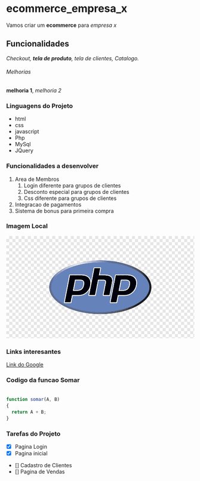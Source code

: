 # ecommerce_empresa_x

Vamos criar um **ecommerce** para *empresa x*

## Funcionalidades

_Checkout, **tela de produto**, tela de clientes, Catalogo._



###### Melhorias

__melhoria 1__, _melhoria 2_

### Linguagens do Projeto

* html
* css
* javascript
* Php
* MySql
* JQuery

### Funcionalidades a desenvolver

1. Area de Membros
    1. Login diferente para grupos de clientes
    2. Desconto especial para grupos de clientes
    3. Css diferente para grupos de clientes
2. Integracao de pagamentos
3. Sistema de bonus para primeira compra

### Imagem Local

![Logo Php](php.png)

### Links interesantes

[Link do Google](https://www.google.com)

### Codigo da funcao Somar

```JavaScript

function somar(A, B)
{
  return A + B;
}

```


### Tarefas do Projeto

- [x] Pagina Login
- [x] Pagina inicial
- [] Cadastro de Clientes
- [] Pagina de Vendas